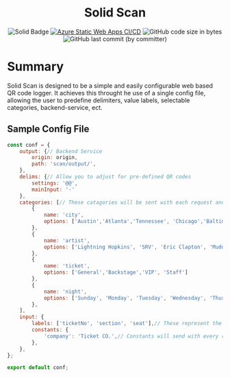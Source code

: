 
<div align="center">
<h1 style="text-align: center;">Solid Scan</h1>
  
![Solid Badge](https://img.shields.io/badge/Solid-2C4F7C?logo=solid&logoColor=fff&style=flat)
[![Azure Static Web Apps CI/CD](https://github.com/jeremiah-carlson/solid-scan/actions/workflows/azure-static-web-apps-salmon-rock-0523f670f.yml/badge.svg)](https://github.com/jeremiah-carlson/solid-scan/actions/workflows/azure-static-web-apps-salmon-rock-0523f670f.yml)
![GitHub code size in bytes](https://img.shields.io/github/languages/code-size/jeremiah-carlson/solid-scan)
![GitHub last commit (by committer)](https://img.shields.io/github/last-commit/jeremiah-carlson/solid-scan)

</div>

# Summary
Solid Scan is designed to be a simple and easily configurable web based QR code logger. It achieves this throught he use of a single config file, allowing the user to predefine delimiters, value labels, selectable categories, backend-service, ect.

## Sample Config File
```javascript
const conf = {
    output: {// Backend Service
        origin: origin,
        path: 'scan/output/',
    },
    delims: {// Allow you to adjust for pre-defined QR codes
        settings: '@@',
        mainInput: '-'
    },
    categories: [// These catagories will be sent with each request and are configurable within the UI
        {
            name: 'city',
            options: ['Austin','Atlanta','Tennessee', 'Chicago','Baltimore','New Orleans','Boulder']
        },
        {
            name: 'artist',
            options: ['Lightning Hopkins', 'SRV', 'Eric Clapton', 'Muddy Waters', 'Lemon Jefferson', 'Buddy Guy', 'John Hurt']
        },
        {
            name: 'ticket',
            options: ['General','Backstage','VIP', 'Staff']
        },
        {
            name: 'night',
            options: ['Sunday', 'Monday', 'Tuesday', 'Wednesday', 'Thursday', 'Friday', 'Saturday']
        },
    ],
    input: {
        labels: ['ticketNo', 'section', 'seat'],// These represent the keys for the associated QR values
        constants: {
            'company': 'Ticket CO.',// Constants will send with every request and will not be configurable within the UI
        },
    },
};

export default conf;
```
